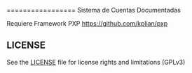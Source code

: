 =================
Sistema de Cuentas Documentadas

Requiere Framework PXP https://github.com/kplian/pxp


## LICENSE

See the [LICENSE](LICENSE.txt) file for license rights and limitations (GPLv3)

